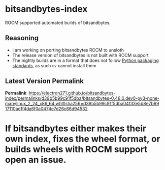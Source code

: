 # bitsandbytes-index

ROCM supported automated builds of bitsandbytes.

## Reasoning

- I am working on porting bitsandbytes ROCM to unsloth
- The release version of bitsandbytes is not built with ROCM support
- The nightly builds are in a format that does not follow [Python packaging standards](https://packaging.python.org/en/latest/specifications/binary-distribution-format/), as such `uv` cannot install them

## Latest Version Permalink

<!-- permalinks.py START -->
**Permalink**: https://electron271.github.io/bitsandbytes-index/permalinks/d39b5b99c91f5dba/bitsandbytes-0.48.0.dev0-py3-none-manylinux_2_24_x86_64.whl#sha256=d39b5b99c91f5dba04f33e5b8e7b9917110ae1f4da6f0a0474e7d26c66d94532
<!-- permalinks.py END -->

# If bitsandbytes either makes their own index, fixes the wheel format, or builds wheels with ROCM support open an issue.
